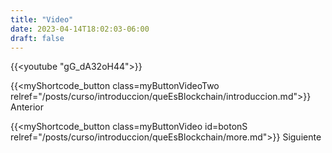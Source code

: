 ```yaml
---
title: "Video"
date: 2023-04-14T18:02:03-06:00
draft: false
---
```


<!-- {{<avance condicion="0" idPagina="3">}} -->


{{<youtube "gG_dA32oH44">}}

{{<myShortcode_button class=myButtonVideoTwo relref="/posts/curso/introduccion/queEsBlockchain/introduccion.md">}} Anterior

{{<myShortcode_button class=myButtonVideo id=botonS relref="/posts/curso/introduccion/queEsBlockchain/more.md">}} Siguiente